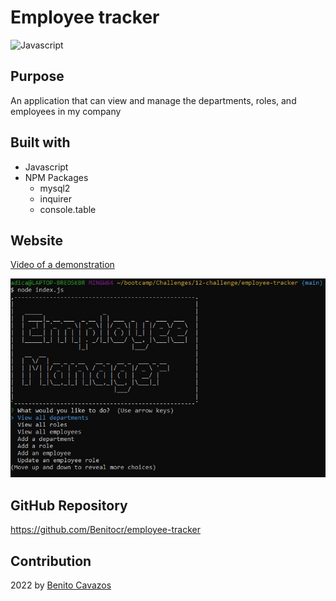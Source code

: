 # Employee tracker
![Javascript](https://img.shields.io/badge/Javascipt-blue) 

## Purpose
An application that can view and manage the departments, roles, and employees in my company

## Built with
* Javascript
* NPM Packages 
  * mysql2
  * inquirer
  * console.table

## Website

[Video of a demonstration](https://watch.screencastify.com/v/U0up2lufFZLjLFTxb1U7)


![Employee tracker application](images/mockup.JPG)


## GitHub Repository

https://github.com/Benitocr/employee-tracker

## Contribution
2022  by [Benito Cavazos](https://github.com/Benitocr)